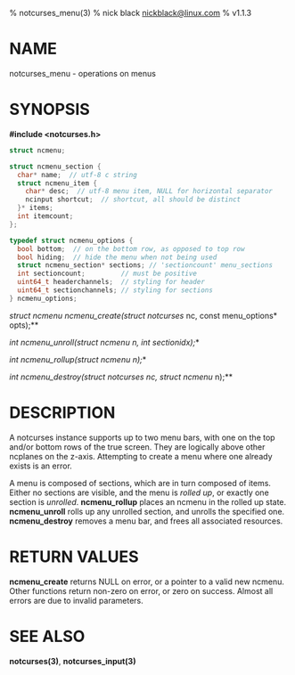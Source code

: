 % notcurses_menu(3)
% nick black <nickblack@linux.com>
% v1.1.3

# NAME

notcurses_menu - operations on menus

# SYNOPSIS

**#include <notcurses.h>**

```c
struct ncmenu;

struct ncmenu_section {
  char* name;  // utf-8 c string
  struct ncmenu_item {
    char* desc;  // utf-8 menu item, NULL for horizontal separator
    ncinput shortcut;  // shortcut, all should be distinct
  }* items;
  int itemcount;
};

typedef struct ncmenu_options {
  bool bottom;  // on the bottom row, as opposed to top row
  bool hiding;  // hide the menu when not being used
  struct ncmenu_section* sections; // 'sectioncount' menu_sections
  int sectioncount;         // must be positive
  uint64_t headerchannels;  // styling for header
  uint64_t sectionchannels; // styling for sections
} ncmenu_options;
```

**struct ncmenu* ncmenu_create(struct notcurses* nc, const menu_options* opts);**

**int ncmenu_unroll(struct ncmenu* n, int sectionidx);**

**int ncmenu_rollup(struct ncmenu* n);**

**int ncmenu_destroy(struct notcurses* nc, struct ncmenu* n);**

# DESCRIPTION

A notcurses instance supports up to two menu bars, with one on the top and/or
bottom rows of the true screen. They are logically above other ncplanes on the
z-axis. Attempting to create a menu where one already exists is an error.

A menu is composed of sections, which are in turn composed of items. Either no
sections are visible, and the menu is *rolled up*, or exactly one section is
*unrolled*. **ncmenu_rollup** places an ncmenu in the rolled up state.
**ncmenu_unroll** rolls up any unrolled section, and unrolls the specified one.
**ncmenu_destroy** removes a menu bar, and frees all associated resources.

# RETURN VALUES

**ncmenu_create** returns NULL on error, or a pointer to a valid new ncmenu.
Other functions return non-zero on error, or zero on success. Almost all errors
are due to invalid parameters.

# SEE ALSO

**notcurses(3)**, **notcurses_input(3)**
